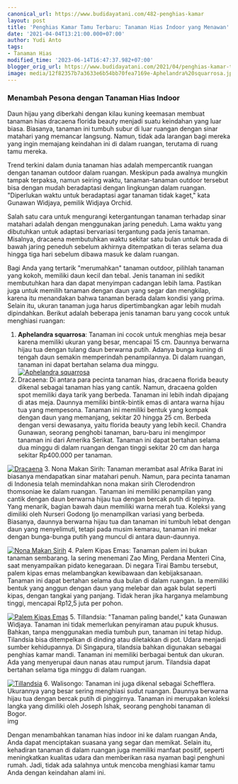 ```yaml
---
canonical_url: https://www.budidayatani.com/482-penghias-kamar
layout: post
title: 'Penghias Kamar Tamu Terbaru: Tanaman Hias Indoor yang Menawan'
date: '2021-04-04T13:21:00.000+07:00'
author: Yudi Anto
tags:
- Tanaman Hias
modified_time: '2023-06-14T16:47:37.982+07:00'
blogger_orig_url: https://www.budidayatani.com/2021/04/penghias-kamar-tamu-teranyar.html
image: media/12f82357b7a3633e6b54bb70fea7169e-Aphelandra%20squarrosa.jpg
---
```

### Menambah Pesona dengan Tanaman Hias Indoor

Daun hijau yang diberkahi dengan kilau kuning keemasan membuat tanaman hias dracaena florida beauty menjadi suatu keindahan yang luar biasa. Biasanya, tanaman ini tumbuh subur di luar ruangan dengan sinar matahari yang memancar langsung. Namun, tidak ada larangan bagi mereka yang ingin memajang keindahan ini di dalam ruangan, terutama di ruang tamu mereka.

Trend terkini dalam dunia tanaman hias adalah mempercantik ruangan dengan tanaman outdoor dalam ruangan. Meskipun pada awalnya mungkin tampak terpaksa, namun seiring waktu, tanaman-tanaman outdoor tersebut bisa dengan mudah beradaptasi dengan lingkungan dalam ruangan. "Diperlukan waktu untuk beradaptasi agar tanaman tidak kaget," kata Gunawan Widjaya, pemilik Widjaya Orchid.

Salah satu cara untuk mengurangi ketergantungan tanaman terhadap sinar matahari adalah dengan menggunakan jaring peneduh. Lama waktu yang dibutuhkan untuk adaptasi bervariasi tergantung pada jenis tanaman. Misalnya, dracaena membutuhkan waktu sekitar satu bulan untuk berada di bawah jaring peneduh sebelum akhirnya ditempatkan di teras selama dua hingga tiga hari sebelum dibawa masuk ke dalam ruangan.

Bagi Anda yang tertarik "merumahkan" tanaman outdoor, pilihlah tanaman yang kokoh, memiliki daun kecil dan tebal. Jenis tanaman ini sedikit membutuhkan hara dan dapat menyimpan cadangan lebih lama. Pastikan juga untuk memilih tanaman dengan daun yang segar dan mengkilap, karena itu menandakan bahwa tanaman berada dalam kondisi yang prima. Selain itu, ukuran tanaman juga harus dipertimbangkan agar lebih mudah dipindahkan. Berikut adalah beberapa jenis tanaman baru yang cocok untuk menghiasi ruangan:

1. **Aphelandra squarrosa**: Tanaman ini cocok untuk menghias meja besar karena memiliki ukuran yang besar, mencapai 15 cm. Daunnya berwarna hijau tua dengan tulang daun berwarna putih. Adanya bunga kuning di tengah daun semakin memperindah penampilannya. Di dalam ruangan, tanaman ini dapat bertahan selama dua minggu.  
[![Aphelandra squarrosa](https://blogger.googleusercontent.com/img/b/R29vZ2xl/AVvXsEhkII6CwQ7mJU5QtTDLAEV0emPWGd8h1gFqXCHXYqTdalckAAQQV0PgPAuKV9ebYBQCXPNCKyxN3IpxjhXWHiI0xayFfhkfijzofd0Hwa49M5kRTKyaUGj7nbzz8CqlkSniHwiEfKDA3PJw0z72K-96uu6PIgrjiiHeRdP8NEK-DMob-RKGjBah_Lpqwg/w640-h360/Aphelandra%20squarrosa.jpg)](https://blogger.googleusercontent.com/img/b/R29vZ2xl/AVvXsEhkII6CwQ7mJU5QtTDLAEV0emPWGd8h1gFqXCHXYqTdalckAAQQV0PgPAuKV9ebYBQCXPNCKyxN3IpxjhXWHiI0xayFfhkfijzofd0Hwa49M5kRTKyaUGj7nbzz8CqlkSniHwiEfKDA3PJw0z72K-96uu6PIgrjiiHeRdP8NEK-DMob-RKGjBah_Lpqwg/s2135/Aphelandra%20squarrosa.jpg)
2. Dracaena: Di antara para pecinta tanaman hias, dracaena florida beauty dikenal sebagai tanaman hias yang cantik. Namun, dracaena golden spot memiliki daya tarik yang berbeda. Tanaman ini lebih indah dipajang di atas meja. Daunnya memiliki bintik-bintik emas di antara warna hijau tua yang mempesona. Tanaman ini memiliki bentuk yang kompak dengan daun yang memanjang, sekitar 20 hingga 25 cm. Berbeda dengan versi dewasanya, yaitu florida beauty yang lebih kecil. Chandra Gunawan, seorang penghobi tanaman, baru-baru ini mengimpor tanaman ini dari Amerika Serikat. Tanaman ini dapat bertahan selama dua minggu di dalam ruangan dengan tinggi sekitar 20 cm dan harga sekitar Rp400.000 per tanaman.  
  
[![Dracaena](https://blogger.googleusercontent.com/img/b/R29vZ2xl/AVvXsEh2txuiKn7xAiLH18m-aQowqI3E2JoSItlg7eYgDXJDqktmYHKozJoPc9IqEFG5duShX2YHrr1Rf4ypaUErb5nAL8DHUnTbGV5T1mhpekCY2_95tSdM4cabUF6VhUw7hbZbTB6IuJbTo8cxLYi5mzwilGjHf-DDPBmMu9e-7WeDGCzxWqQ6EGu08fZWyA/w640-h424/Dracaena.jpg)](https://blogger.googleusercontent.com/img/b/R29vZ2xl/AVvXsEh2txuiKn7xAiLH18m-aQowqI3E2JoSItlg7eYgDXJDqktmYHKozJoPc9IqEFG5duShX2YHrr1Rf4ypaUErb5nAL8DHUnTbGV5T1mhpekCY2_95tSdM4cabUF6VhUw7hbZbTB6IuJbTo8cxLYi5mzwilGjHf-DDPBmMu9e-7WeDGCzxWqQ6EGu08fZWyA/s1808/Dracaena.jpg)
3. Nona Makan Sirih: Tanaman merambat asal Afrika Barat ini biasanya mendapatkan sinar matahari penuh. Namun, para pecinta tanaman di Indonesia telah memindahkan nona makan sirih Clerodendron thomsoniae ke dalam ruangan. Tanaman ini memiliki penampilan yang cantik dengan daun berwarna hijau tua dengan bercak putih di tepinya. Yang menarik, bagian bawah daun memiliki warna merah tua. Koleksi yang dimiliki oleh Nurseri Godong Ijo menampilkan variasi yang berbeda. Biasanya, daunnya berwarna hijau tua dan tanaman ini tumbuh lebat dengan daun yang menyelimuti, tetapi pada musim kemarau, tanaman ini mekar dengan bunga-bunga putih yang muncul di antara daun-daunnya.  
  
[![Nona Makan Sirih](https://blogger.googleusercontent.com/img/b/R29vZ2xl/AVvXsEhp0mx78rhXC8DOu2SMR0tpjOoF3PmDno0j_xWYvHtCx6ty49xaBluDd4JG69pS5UrxqoLVyo5KH0oTVsx2houGKnu8kbHvdvxX31xckVlBjg_GgU3e1H2mpE7ZfRoW5HRdCRJb_e1nOM-PwCeEELVZMSJ8EH9ZiPbQyjoERNHBAyK45kqht5-vkidLJQ/w640-h360/Nona%20Makan%20Sirih.jpg)](https://blogger.googleusercontent.com/img/b/R29vZ2xl/AVvXsEhp0mx78rhXC8DOu2SMR0tpjOoF3PmDno0j_xWYvHtCx6ty49xaBluDd4JG69pS5UrxqoLVyo5KH0oTVsx2houGKnu8kbHvdvxX31xckVlBjg_GgU3e1H2mpE7ZfRoW5HRdCRJb_e1nOM-PwCeEELVZMSJ8EH9ZiPbQyjoERNHBAyK45kqht5-vkidLJQ/s2133/Nona%20Makan%20Sirih.jpg)
4. Palem Kipas Emas: Tanaman palem ini bukan tanaman sembarang. Ia sering menemani Zao Ming, Perdana Menteri Cina, saat menyampaikan pidato kenegaraan. Di negara Tirai Bambu tersebut, palem kipas emas melambangkan kewibawaan dan kebijaksanaan. Tanaman ini dapat bertahan selama dua bulan di dalam ruangan. Ia memiliki bentuk yang anggun dengan daun yang melebar dan agak bulat seperti kipas, dengan tangkai yang panjang. Tidak heran jika harganya melambung tinggi, mencapai Rp12,5 juta per pohon.  
  
[![Palem Kipas Emas](https://blogger.googleusercontent.com/img/b/R29vZ2xl/AVvXsEjT4A98G3IV4mo-NbfAtpdFSvLFhHpWwf2LnNlo9klDOg50OdzjhPr48Cb_kRRI0QcuLRqueiUeMQVSmSbcfx8TkVGlvm-4OSNxXoC5tyKhFxx505mVbw7PTWCVY3JwqLfl8hBt0FzpeOdgcYejN2F14LhMXd5EiwjLXz8dgQs_oR0MRDWyLztK0fysEA/w640-h330/Palem%20Kipas%20Emas.jpg)](https://blogger.googleusercontent.com/img/b/R29vZ2xl/AVvXsEjT4A98G3IV4mo-NbfAtpdFSvLFhHpWwf2LnNlo9klDOg50OdzjhPr48Cb_kRRI0QcuLRqueiUeMQVSmSbcfx8TkVGlvm-4OSNxXoC5tyKhFxx505mVbw7PTWCVY3JwqLfl8hBt0FzpeOdgcYejN2F14LhMXd5EiwjLXz8dgQs_oR0MRDWyLztK0fysEA/s2322/Palem%20Kipas%20Emas.jpg)
5. Tillandsia: "Tanaman paling bandel," kata Gunawan Widjaya. Tanaman ini tidak memerlukan penyiraman atau pupuk khusus. Bahkan, tanpa menggunakan media tumbuh pun, tanaman ini tetap hidup. Tilandsia bisa ditempelkan di dinding atau diletakkan di pot. Udara menjadi sumber kehidupannya. Di Singapura, tilandsia bahkan digunakan sebagai penghias kamar mandi. Tanaman ini memiliki berbagai bentuk dan ukuran. Ada yang menyerupai daun nanas atau rumput jarum. Tilandsia dapat bertahan selama tiga minggu di dalam ruangan.  
  
[![Tillandsia](https://blogger.googleusercontent.com/img/b/R29vZ2xl/AVvXsEixt2uA61qOA4Z1h_i_3ZL3wip5ffcHFlq_fFPNZBgCRp2CY1CG8ECB_MmBhu51oMj0OgsGKryQF5cP6DFshswQ84B-xItgjeZBot6tuJaj9qU7QmYqQU9HCPpKt5qHZtPF3_-jFA4pehvhSTAZsxyyfU7DW9uWL6QkSQTwJvai9NN4SZlRTZuHb6BGwQ/w640-h360/Tillandsia.jpg)](https://blogger.googleusercontent.com/img/b/R29vZ2xl/AVvXsEixt2uA61qOA4Z1h_i_3ZL3wip5ffcHFlq_fFPNZBgCRp2CY1CG8ECB_MmBhu51oMj0OgsGKryQF5cP6DFshswQ84B-xItgjeZBot6tuJaj9qU7QmYqQU9HCPpKt5qHZtPF3_-jFA4pehvhSTAZsxyyfU7DW9uWL6QkSQTwJvai9NN4SZlRTZuHb6BGwQ/s2133/Tillandsia.jpg)
6. Walisongo: Tanaman ini juga dikenal sebagai Schefflera. Ukurannya yang besar sering menghiasi sudut ruangan. Daunnya berwarna hijau tua dengan bercak putih di pinggirnya. Tanaman ini merupakan koleksi langka yang dimiliki oleh Joseph Ishak, seorang penghobi tanaman di Bogor.  
img

Dengan menambahkan tanaman hias indoor ini ke dalam ruangan Anda, Anda dapat menciptakan suasana yang segar dan memikat. Selain itu, kehadiran tanaman di dalam ruangan juga memiliki manfaat positif, seperti meningkatkan kualitas udara dan memberikan rasa nyaman bagi penghuni rumah. Jadi, tidak ada salahnya untuk mencoba menghiasi kamar tamu Anda dengan keindahan alami ini.

